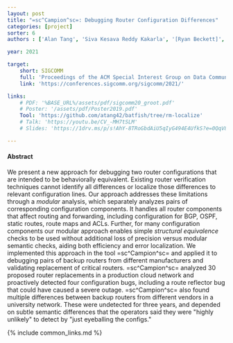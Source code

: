 ```yaml
---
layout: post
title: "=sc^Campion^sc=: Debugging Router Configuration Differences"
categories: [project]
sorter: 6
authors : ['Alan Tang', 'Siva Kesava Reddy Kakarla', '[Ryan Beckett]', '[Ennan Zhai]','[Matt Brown]', '[Todd Millstein]', '[Yuval Tamir]', '[George Varghese]']

year: 2021

target:
    short: SIGCOMM
    full: 'Proceedings of the ACM Special Interest Group on Data Communication, 2021'
    link: 'https://conferences.sigcomm.org/sigcomm/2021/'

links:
    # PDF: '%BASE_URL%/assets/pdf/sigcomm20_groot.pdf'
    # Poster: '/assets/pdf/Poster2019.pdf'
    Tool: 'https://github.com/atang42/batfish/tree/rm-localize'
    # Talk: 'https://youtu.be/CV_-MH7tSLM'
    # Slides: 'https://1drv.ms/p/s!AhY-8TRoGbdAiU5qIyG494E4UfkS?e=0QqV8b'

---
```


#### Abstract

We present a new approach for debugging two router configurations that are intended to be behaviorally equivalent. Existing router verification techniques cannot identify all differences or localize those differences to relevant configuration lines. Our approach addresses these limitations through a _modular_ analysis, which separately analyzes pairs of corresponding configuration components.
It handles all router components that affect routing and forwarding, including configuration for BGP, OSPF, static routes, route maps and ACLs. Further, for many configuration components our modular approach enables simple _structural equivalence_ checks to be used without additional loss of precision versus modular semantic checks, aiding both efficiency and error localization. We implemented this approach in the tool =sc^Campion^sc= and applied it to 
debugging pairs of backup routers from different manufacturers and validating replacement of critical routers.
=sc^Campion^sc= analyzed 30 proposed router replacements in a production cloud network and proactively detected four configuration bugs, including a route reflector bug that could have caused a severe outage.
=sc^Campion^sc= also found multiple differences between backup routers from different vendors in a university network. These were undetected for three years, and depended on subtle semantic differences that the operators said they were "highly unlikely" to detect by "just eyeballing the configs."

{% include common_links.md %}

